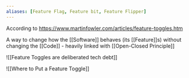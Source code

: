 ```yaml
---
aliases: [Feature Flag, Feature bit, Feature Flipper]
---
```


According to https://www.martinfowler.com/articles/feature-toggles.htm

A way to change how the [[Software]] behaves (its [[Feature]]s) without changing the [[Code]] - heavily linked with [[Open-Closed Principle]]

![[Feature Toggles are deliberated tech debt]]

![[Where to Put a Feature Toggle]]
